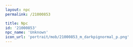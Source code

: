 ```yaml
---
layout: npc
permalink: /21000853

title: Npc
id: '21000853'
npc_name: 'Unknown'
icon_url: 'portrait/mob/21000853_m_darkpignormal_p.png'
---
```

